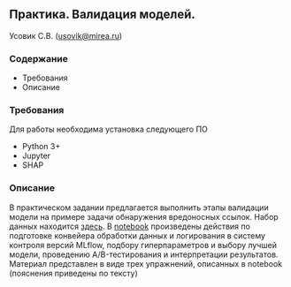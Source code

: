 ## Практика. Валидация моделей.

Усовик С.В. (usovik@mirea.ru)

### Содержание

- Требования
- Описание

### Требования

Для работы необходима установка следующего ПО
- Python 3+
- Jupyter
- SHAP

### Описание

В практическом задании предлагается выполнить этапы валидации модели на примере задачи обнаружения вредоносных ссылок. Набор данных находится [здесь](../data/data.csv).
В [notebook](../notebooks/malicious_url.ipynb) произведены действия по подготовке конвейера обработки данных и логирования в систему контроля версий MLflow, подбору гиперпараметров и выбору лучшей модели, проведению A/B-тестирования и интерпретации результатов.
Материал представлен в виде трех упражнений, описанных в notebook (пояснения приведены по тексту)

